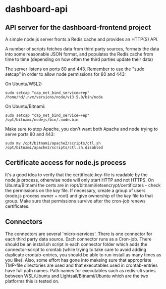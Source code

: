 # dashboard-api

## API server for the dashboard-frontend project
A simple node.js server fronts a Redis cache and provides an HTTP(S) API.

A number of scripts fetches data from third party sources, formats the data into some reasonable JSON format, and populates the Redis cache from time to time (depending on how often the third parties update their data)

The server listens on ports 80 and 443. Remember to use the "sudo setcap" in order to allow node permissions for 80 and 443:

On Ubuntu/WSL2: 
```shell
sudo setcap "cap_net_bind_service=+ep" /home/hd/.nvm/versions/node/v13.5.0/bin/node
```
On Ubuntu/Bitnami:
```shell
sudo setcap "cap_net_bind_service=+ep" /opt/bitnami/nodejs/bin/.node.bin
```

Make sure to stop Apache, you don't want both Apache and node trying to serve ports 80 and 443:
```shell
sudo mv /opt/bitnami/apache2/scripts/ctl.sh /opt/bitnami/apache2/scripts/ctl.sh.disabled
```

## Certificate access for node.js process
It's a good idea to verify that the certificate.key-file is readable by the node.js process, otherwise node will only start HTTP and not HTTPS. On Ubuntu/Bitnami the certs are in /opt/bitnami/letsencrypt/certificates - check the permissions on the *key* file. If necessary, create a group of users (node.js process owner + root) and give ownership of the *key* file to that group. Make sure that permissions survive after the cron-job renews certificates.

## Connectors
The connectors are several 'micro-services'. There is one connector for each third party data source. Each connector runs as a Cron-job. There should be an install.sh script in each connector folder which adds the connector-script to crontab (while trying to take care to avoid adding duplicate crontab-entries, you should be able to run install as many times as you like). Also, some effort has gone into makeing sure that appropriate TMP-file directories are used and that executables used in crontab-entries have full path names. Path names for executables such as redis-cli varies between WSL/Ubuntu and Lightsail/Bitnami/Ubuntu which are the two platforms this is tested on.
